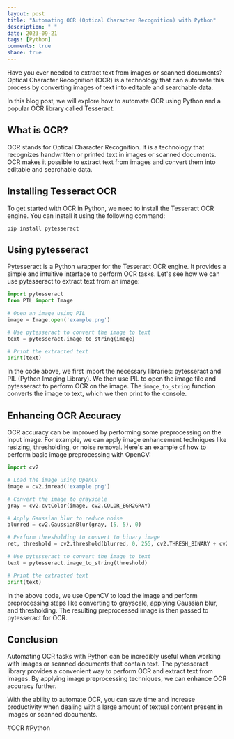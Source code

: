 ```yaml
---
layout: post
title: "Automating OCR (Optical Character Recognition) with Python"
description: " "
date: 2023-09-21
tags: [Python]
comments: true
share: true
---
```


Have you ever needed to extract text from images or scanned documents? Optical Character Recognition (OCR) is a technology that can automate this process by converting images of text into editable and searchable data.

In this blog post, we will explore how to automate OCR using Python and a popular OCR library called Tesseract.

## What is OCR?

OCR stands for Optical Character Recognition. It is a technology that recognizes handwritten or printed text in images or scanned documents. OCR makes it possible to extract text from images and convert them into editable and searchable data.

## Installing Tesseract OCR

To get started with OCR in Python, we need to install the Tesseract OCR engine. You can install it using the following command:

```shell
pip install pytesseract
```

## Using pytesseract

Pytesseract is a Python wrapper for the Tesseract OCR engine. It provides a simple and intuitive interface to perform OCR tasks. Let's see how we can use pytesseract to extract text from an image:

```python
import pytesseract
from PIL import Image

# Open an image using PIL
image = Image.open('example.png')

# Use pytesseract to convert the image to text
text = pytesseract.image_to_string(image)

# Print the extracted text
print(text)
```

In the code above, we first import the necessary libraries: pytesseract and PIL (Python Imaging Library). We then use PIL to open the image file and pytesseract to perform OCR on the image. The `image_to_string` function converts the image to text, which we then print to the console.

## Enhancing OCR Accuracy

OCR accuracy can be improved by performing some preprocessing on the input image. For example, we can apply image enhancement techniques like resizing, thresholding, or noise removal. Here's an example of how to perform basic image preprocessing with OpenCV:

```python
import cv2

# Load the image using OpenCV
image = cv2.imread('example.png')

# Convert the image to grayscale
gray = cv2.cvtColor(image, cv2.COLOR_BGR2GRAY)

# Apply Gaussian blur to reduce noise
blurred = cv2.GaussianBlur(gray, (5, 5), 0)

# Perform thresholding to convert to binary image
ret, threshold = cv2.threshold(blurred, 0, 255, cv2.THRESH_BINARY + cv2.THRESH_OTSU)

# Use pytesseract to convert the image to text
text = pytesseract.image_to_string(threshold)

# Print the extracted text
print(text)
```

In the above code, we use OpenCV to load the image and perform preprocessing steps like converting to grayscale, applying Gaussian blur, and thresholding. The resulting preprocessed image is then passed to pytesseract for OCR.

## Conclusion

Automating OCR tasks with Python can be incredibly useful when working with images or scanned documents that contain text. The pytesseract library provides a convenient way to perform OCR and extract text from images. By applying image preprocessing techniques, we can enhance OCR accuracy further.

With the ability to automate OCR, you can save time and increase productivity when dealing with a large amount of textual content present in images or scanned documents.

#OCR #Python